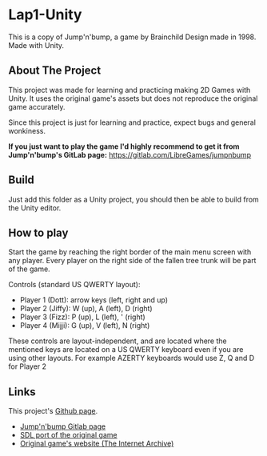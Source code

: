 # Lap1-Unity

This is a copy of Jump'n'bump, a game by Brainchild Design made in 1998. Made with Unity.

## About The Project

This project was made for learning and practicing making 2D Games with Unity. It uses the original game's assets but does not reproduce the original game accurately.

Since this project is just for learning and practice, expect bugs and general wonkiness. 

**If you just want to play the game I'd highly recommend to get it from Jump'n'bump's GitLab page:** https://gitlab.com/LibreGames/jumpnbump

## Build

Just add this folder as a Unity project, you should then be able to build from the Unity editor.

## How to play

Start the game by reaching the right border of the main menu screen with any player. Every player on the right side of the fallen tree trunk will be part of the game.

Controls (standard US QWERTY layout):

- Player 1 (Dott): arrow keys (left, right and up)
- Player 2 (Jiffy): W (up), A (left), D (right)
- Player 3 (Fizz): P (up), L (left), ' (right)
- Player 4 (Mijji): G (up), V (left), N (right)

These controls are layout-independent, and are located where the mentioned keys are located on a US QWERTY keyboard even if you are using other layouts. For example AZERTY keyboards would use Z, Q and D for Player 2

## Links

This project's [Github page](https://github.com/serille/Lap1-Unity).

- [Jump'n'bump Gitlab page](https://gitlab.com/LibreGames/jumpnbump)
- [SDL port of the original game](http://www.icculus.org/jumpnbump/)
- [Original game's website (The Internet Archive)](https://web.archive.org/web/20180103174731/http://brainchilddesign.com/Bottom.php?Page=Games&SubPage=JnB)